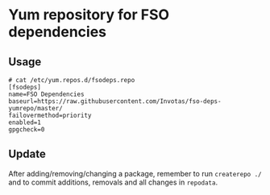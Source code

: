 # Yum repository for FSO dependencies

## Usage

```
# cat /etc/yum.repos.d/fsodeps.repo
[fsodeps]
name=FSO Dependencies
baseurl=https://raw.githubusercontent.com/Invotas/fso-deps-yumrepo/master/
failovermethod=priority
enabled=1
gpgcheck=0

```

## Update

After adding/removing/changing a package, remember to run
`createrepo ./` and to commit additions, removals and all changes
in `repodata`.

